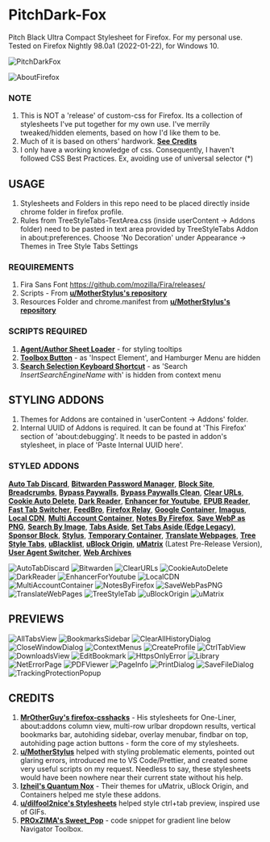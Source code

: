 # PitchDark-Fox

Pitch Black Ultra Compact Stylesheet for Firefox. For my personal use. Tested on Firefox Nightly 98.0a1 (2022-01-22), for Windows 10.

![PitchDarkFox](https://github.com/im-hm/PitchDark-Fox/blob/main/Previews/PitchDarkFox.png)

![AboutFirefox](https://github.com/im-hm/PitchDark-Fox/blob/main/Previews/AboutFirefox.png)

### NOTE

1. This is NOT a 'release' of custom-css for Firefox. Its a collection of stylesheets I've put together for my own use. I've merrily tweaked/hidden elements, based on how I'd like them to be.
2. Much of it is based on others' hardwork. [**See Credits**](https://github.com/im-hm/PitchDark-Fox#credits)
3. I only have a working knowledge of css. Consequently, I haven't followed CSS Best Practices. Ex, avoiding use of universal selector (\*)

## USAGE

1. Stylesheets and Folders in this repo need to be placed directly inside chrome folder in firefox profile.
2. Rules from TreeStyleTabs-TextArea.css (inside userContent -> Addons folder) need to be pasted in text area provided by TreeStyleTabs Addon in about:preferences. Choose 'No Decoration' under Appearance -> Themes in Tree Style Tabs Settings

### REQUIREMENTS

1. Fira Sans Font https://github.com/mozilla/Fira/releases/
2. Scripts - From [**u/MotherStylus's repository**](https://github.com/aminomancer/uc.css.js)
3. Resources Folder and chrome.manifest from [**u/MotherStylus's repository**](https://github.com/aminomancer/uc.css.js)

### SCRIPTS REQUIRED

1. [**Agent/Author Sheet Loader**](https://github.com/aminomancer/uc.css.js/blob/master/script/userChrome_as_css_module.uc.js) - for styling tooltips
2. [**Toolbox Button**](https://github.com/aminomancer/uc.css.js/blob/master/script/atoolboxButton.uc.js) - as 'Inspect Element', and Hamburger Menu are hidden
3. [**Search Selection Keyboard Shortcut**](https://github.com/aminomancer/uc.css.js/blob/master/script/searchSelectionShortcut.uc.js) - as 'Search _InsertSearchEngineName_ with' is hidden from context menu

## STYLING ADDONS

1. Themes for Addons are contained in 'userContent -> Addons' folder.
2. Internal UUID of Addons is required. It can be found at 'This Firefox' section of 'about:debugging'. It needs to be pasted in addon's stylesheet, in place of 'Paste Internal UUID here'.

### STYLED ADDONS

[**Auto Tab Discard**](https://addons.mozilla.org/en-US/firefox/addon/auto-tab-discard/), [**Bitwarden Password Manager**](https://addons.mozilla.org/en-US/firefox/addon/bitwarden-password-manager/), [**Block Site**](https://addons.mozilla.org/en-US/firefox/addon/block-website/), [**Breadcrumbs**](https://addons.mozilla.org/en-US/firefox/addon/breadcrumbus/), [**Bypass Paywalls**](https://addons.mozilla.org/en-US/firefox/addon/bypass-paywalls-firefox/), [**Bypass Paywalls Clean**](https://addons.mozilla.org/en-US/firefox/addon/bypass-paywalls-clean/), [**Clear URLs**](https://addons.mozilla.org/en-US/firefox/addon/clearurls/), [**Cookie Auto Delete**](https://addons.mozilla.org/en-US/firefox/addon/cookie-autodelete/), [**Dark Reader**](https://addons.mozilla.org/en-US/firefox/addon/darkreader/), [**Enhancer for Youtube**](https://addons.mozilla.org/en-US/firefox/addon/enhancer-for-youtube/), [**EPUB Reader**](https://addons.mozilla.org/en-US/firefox/addon/epubreader/), [**Fast Tab Switcher**](https://addons.mozilla.org/en-US/firefox/addon/fast-tab-switcher/), [**FeedBro**](https://addons.mozilla.org/en-US/firefox/addon/feedbroreader/), [**Firefox Relay**](https://addons.mozilla.org/en-US/firefox/addon/private-relay/), [**Google Container**](https://addons.mozilla.org/en-US/firefox/addon/google-container/), [**Imagus**](https://addons.mozilla.org/en-US/firefox/addon/imagus/), [**Local CDN**](https://addons.mozilla.org/en-US/firefox/addon/localcdn-fork-of-decentraleyes/), [**Multi Account Container**](https://addons.mozilla.org/en-US/firefox/addon/multi-account-containers/), [**Notes By Firefox**](https://addons.mozilla.org/en-US/firefox/addon/notes-by-firefox/), [**Save WebP as PNG**](https://addons.mozilla.org/en-US/firefox/addon/save-webp-as-png-or-jpeg/), [**Search By Image**](https://addons.mozilla.org/en-US/firefox/addon/search_by_image/), [**Tabs Aside**](https://addons.mozilla.org/en-GB/firefox/addon/tabs-aside/), [**Set Tabs Aside (Edge Legacy)**](https://addons.mozilla.org/en-US/firefox/addon/ms-edge-tabs-aside/), [**Sponsor Block**](https://addons.mozilla.org/en-US/firefox/addon/sponsorblock/), [**Stylus**](https://addons.mozilla.org/en-US/firefox/addon/styl-us/), [**Temporary Container**](https://addons.mozilla.org/en-US/firefox/addon/temporary-containers/), [**Translate Webpages**](https://addons.mozilla.org/en-US/firefox/addon/traduzir-paginas-web/), [**Tree Style Tabs**](https://addons.mozilla.org/en-US/firefox/addon/tree-style-tab/), [**uBlacklist**](https://addons.mozilla.org/en-US/firefox/addon/ublacklist/), [**uBlock Origin**](https://addons.mozilla.org/en-US/firefox/addon/ublock-origin/), [**uMatrix**](https://github.com/gorhill/uMatrix/releases) (Latest Pre-Release Version), [**User Agent Switcher**](https://addons.mozilla.org/en-US/firefox/addon/uaswitcher/), [**Web Archives**](https://addons.mozilla.org/en-US/firefox/addon/view-page-archive/)

![AutoTabDiscard](https://github.com/im-hm/PitchDark-Fox/blob/main/Previews/addon_AutoTabDiscard.png)
![Bitwarden](https://github.com/im-hm/PitchDark-Fox/blob/main/Previews/addon_Bitwarden.png)
![ClearURLs](https://github.com/im-hm/PitchDark-Fox/blob/main/Previews/addon_ClearURLs.png)
![CookieAutoDelete](https://github.com/im-hm/PitchDark-Fox/blob/main/Previews/addon_CookieAutoDelete.png)
![DarkReader](https://github.com/im-hm/PitchDark-Fox/blob/main/Previews/addon_DarkReader.png)
![EnhancerForYoutube](https://github.com/im-hm/PitchDark-Fox/blob/main/Previews/addon_EnhancerForYoutube.png)
![LocalCDN](https://github.com/im-hm/PitchDark-Fox/blob/main/Previews/addon_LocalCDN.png)
![MultiAccountContainer](https://github.com/im-hm/PitchDark-Fox/blob/main/Previews/addon_MultiAccountContainer.png)
![NotesByFirefox](https://github.com/im-hm/PitchDark-Fox/blob/main/Previews/addon_NotesByMozilla.png)
![SaveWebPasPNG](https://github.com/im-hm/PitchDark-Fox/blob/main/Previews/addon_SaveWebPasPNG.png)
![TranslateWebPages](https://github.com/im-hm/PitchDark-Fox/blob/main/Previews/addon_TranslateWebPages.png)
![TreeStyleTab](https://github.com/im-hm/PitchDark-Fox/blob/main/Previews/addon_TreeStyleTab.png)
![uBlockOrigin](https://github.com/im-hm/PitchDark-Fox/blob/main/Previews/addon_uBlockOrigin.png)
![uMatrix](https://github.com/im-hm/PitchDark-Fox/blob/main/Previews/addon_uMatrix.png)

## PREVIEWS

![AllTabsView](https://github.com/im-hm/PitchDark-Fox/blob/main/Previews/AllTabsView.png)
![BookmarksSidebar](https://github.com/im-hm/PitchDark-Fox/blob/main/Previews/BookmarksSidebar.png)
![ClearAllHistoryDialog](https://github.com/im-hm/PitchDark-Fox/blob/main/Previews/ClearAllHistoryDialog.png)
![CloseWindowDialog](https://github.com/im-hm/PitchDark-Fox/blob/main/Previews/CloseWindowDialog.png)
![ContextMenus](https://github.com/im-hm/PitchDark-Fox/blob/main/Previews/ContextMenus.png)
![CreateProfile](https://github.com/im-hm/PitchDark-Fox/blob/main/Previews/CreateProfile.png)
![CtrlTabView](https://github.com/im-hm/PitchDark-Fox/blob/main/Previews/Ctrl%2BTabView.png)
![DownloadsView](https://github.com/im-hm/PitchDark-Fox/blob/main/Previews/DownloadsView.png)
![EditBookmark](https://github.com/im-hm/PitchDark-Fox/blob/main/Previews/EditBookmark.png)
![HttpsOnlyError](https://github.com/im-hm/PitchDark-Fox/blob/main/Previews/HttpsOnlyError.png)
![Library](https://github.com/im-hm/PitchDark-Fox/blob/main/Previews/Library.png)
![NetErrorPage](https://github.com/im-hm/PitchDark-Fox/blob/main/Previews/NetErrorPage.png)
![PDFViewer](https://github.com/im-hm/PitchDark-Fox/blob/main/Previews/PDFViewer.png)
![PageInfo](https://github.com/im-hm/PitchDark-Fox/blob/main/Previews/PageInfo.png)
![PrintDialog](https://github.com/im-hm/PitchDark-Fox/blob/main/Previews/PrintDialog.png)
![SaveFileDialog](https://github.com/im-hm/PitchDark-Fox/blob/main/Previews/SaveFileDialog.png)
![TrackingProtectionPopup](https://github.com/im-hm/PitchDark-Fox/blob/main/Previews/TrackingProtectionPopup.png)

## CREDITS

1. [**MrOtherGuy's firefox-csshacks**](https://github.com/MrOtherGuy/firefox-csshacks) - His stylesheets for One-Liner, about:addons column view, multi-row urlbar dropdown results, vertical bookmarks bar, autohiding sidebar, overlay menubar, findbar on top, autohiding page action buttons - form the core of my stylesheets.
2. [**u/MotherStylus**](https://github.com/aminomancer/uc.css.js) helped with styling problematic elements, pointed out glaring errors, introduced me to VS Code/Prettier, and created some very useful scripts on my request. Needless to say, these stylesheets would have been nowhere near their current state without his help.
3. [**Izheil's Quantum Nox**](https://github.com/Izheil/Quantum-Nox-Firefox-Dark-Full-Theme/) - Their themes for uMatrix, uBlock Origin, and Containers helped me style these addons.
4. [**u/dilfool2nice's Stylesheets**](https://github.com/GrosBourrin/FIREFOX-BLUE-MOON/) helped style ctrl+tab preview, inspired use of GIFs.
5. [**PROxZIMA's Sweet_Pop**](https://github.com/PROxZIMA/Firefox-Theme/) - code snippet for gradient line below Navigator Toolbox.
